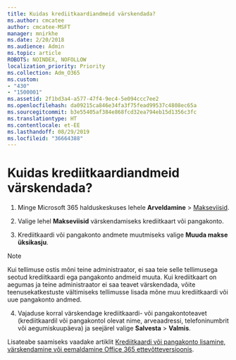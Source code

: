 ```yaml
---
title: Kuidas krediitkaardiandmeid värskendada?
ms.author: cmcatee
author: cmcatee-MSFT
manager: mnirkhe
ms.date: 2/20/2018
ms.audience: Admin
ms.topic: article
ROBOTS: NOINDEX, NOFOLLOW
localization_priority: Priority
ms.collection: Adm_O365
ms.custom:
- "430"
- "1500001"
ms.assetid: 2f1bd3a4-a577-47f4-9ec4-5e094ccc7ee2
ms.openlocfilehash: da09215ca846e34fa3f75fead99537c4808ec65a
ms.sourcegitcommit: b3e55405af384e868fcd32ea794eb15d1356c3fc
ms.translationtype: HT
ms.contentlocale: et-EE
ms.lasthandoff: 08/29/2019
ms.locfileid: "36664388"
---
```

# <a name="how-do-i-update-my-credit-card-information"></a>Kuidas krediitkaardiandmeid värskendada?

1. Minge Microsoft 365 halduskeskuses lehele **Arveldamine** \> [Makseviisid](https://go.microsoft.com/fwlink/p/?linkid=842054).

2. Valige lehel **Makseviisid** värskendamiseks krediitkaart või pangakonto.

3. Krediitkaardi või pangakonto andmete muutmiseks valige **Muuda makse üksikasju**.

> [!NOTE]
> Kui tellimuse ostis mõni teine administraator, ei saa teie selle tellimusega seotud krediitkaardi ega pangakonto andmeid muuta. Kui krediitkaart on aegumas ja teine administraator ei saa teavet värskendada, võite teenusekatkestuste vältimiseks tellimusse lisada mõne muu krediitkaardi või uue pangakonto andmed.

4. Vajaduse korral värskendage krediitkaardi- või pangakontoteavet (krediitkaardil või pangakontol olevat nime, arveaadressi, telefoninumbrit või aegumiskuupäeva) ja seejärel valige **Salvesta** > **Valmis**.

Lisateabe saamiseks vaadake artiklit [Krediitkaardi või pangakonto lisamine, värskendamine või eemaldamine Office 365 ettevõtteversioonis](https://docs.microsoft.com/office365/admin/subscriptions-and-billing/add-update-or-remove-credit-card-or-bank-account).